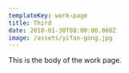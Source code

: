 ```yaml
---
templateKey: work-page
title: Third
date: 2018-01-30T08:00:00.000Z
image: /assets/yifan-gong.jpg
---
```


This is the body of the work page.